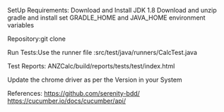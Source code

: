 SetUp Requirements:
Download and Install JDK 1.8
Download and unzip gradle and install
set GRADLE_HOME and JAVA_HOME environment variables

Repository:git clone 

Run Tests:Use the runner file :src/test/java/runners/CalcTest.java

Test Reports:
ANZCalc/build/reports/tests/test/index.html


Update the chrome driver as per the Version in your System

References:
https://github.com/serenity-bdd/
https://cucumber.io/docs/cucumber/api/



